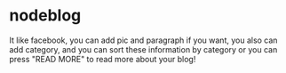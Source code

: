 # nodeblog

It like facebook, you can add pic and paragraph if you want, you also can add category, and you can sort these information by category or you can press "READ MORE" to read more about your blog!
